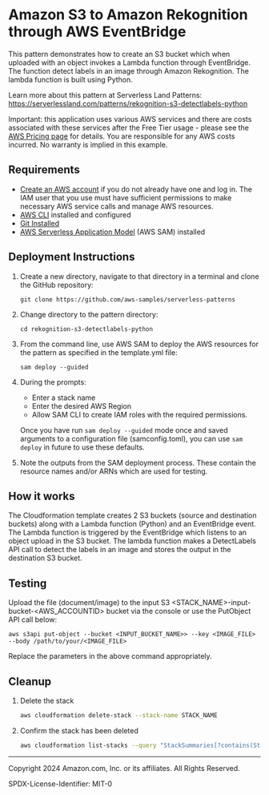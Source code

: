 # Amazon S3 to Amazon Rekognition through AWS EventBridge

This pattern demonstrates how to create an S3 bucket which when uploaded with an object invokes a Lambda function through EventBridge. The function detect labels in an image through Amazon Rekognition. The lambda function is built using Python.

Learn more about this pattern at Serverless Land Patterns: https://serverlessland.com/patterns/rekognition-s3-detectlabels-python

Important: this application uses various AWS services and there are costs associated with these services after the Free Tier usage - please see the [AWS Pricing page](https://aws.amazon.com/pricing/) for details. You are responsible for any AWS costs incurred. No warranty is implied in this example.

## Requirements

* [Create an AWS account](https://portal.aws.amazon.com/gp/aws/developer/registration/index.html) if you do not already have one and log in. The IAM user that you use must have sufficient permissions to make necessary AWS service calls and manage AWS resources.
* [AWS CLI](https://docs.aws.amazon.com/cli/latest/userguide/install-cliv2.html) installed and configured
* [Git Installed](https://git-scm.com/book/en/v2/Getting-Started-Installing-Git)
* [AWS Serverless Application Model](https://docs.aws.amazon.com/serverless-application-model/latest/developerguide/serverless-sam-cli-install.html) (AWS SAM) installed

## Deployment Instructions

1. Create a new directory, navigate to that directory in a terminal and clone the GitHub repository:
    ``` 
    git clone https://github.com/aws-samples/serverless-patterns
    ```
1. Change directory to the pattern directory:
    ```
    cd rekognition-s3-detectlabels-python
    ```
1. From the command line, use AWS SAM to deploy the AWS resources for the pattern as specified in the template.yml file:
    ```
    sam deploy --guided
    ```
1. During the prompts:
    * Enter a stack name
    * Enter the desired AWS Region
    * Allow SAM CLI to create IAM roles with the required permissions.

    Once you have run `sam deploy --guided` mode once and saved arguments to a configuration file (samconfig.toml), you can use `sam deploy` in future to use these defaults.

1. Note the outputs from the SAM deployment process. These contain the resource names and/or ARNs which are used for testing.

## How it works

The Cloudformation template creates 2 S3 buckets (source and destination buckets) along with a Lambda function (Python) and an EventBridge event. The Lambda function is triggered by the EventBridge which listens to an object upload in the S3 bucket. The lambda function  makes a DetectLabels API call to detect the labels in an image and stores the output in the destination S3 bucket.

## Testing

Upload the file (document/image) to the input S3 <STACK_NAME>-input-bucket-<AWS_ACCOUNTID> bucket via the console or use the PutObject API call below:

```
aws s3api put-object --bucket <INPUT_BUCKET_NAME>> --key <IMAGE_FILE> --body /path/to/your/<IMAGE_FILE>
```

Replace the parameters in the above command appropriately.

## Cleanup
 
1. Delete the stack
    ```bash
    aws cloudformation delete-stack --stack-name STACK_NAME
    ```
1. Confirm the stack has been deleted
    ```bash
    aws cloudformation list-stacks --query "StackSummaries[?contains(StackName,'STACK_NAME')].StackStatus"
    ```
----
Copyright 2024 Amazon.com, Inc. or its affiliates. All Rights Reserved.

SPDX-License-Identifier: MIT-0
